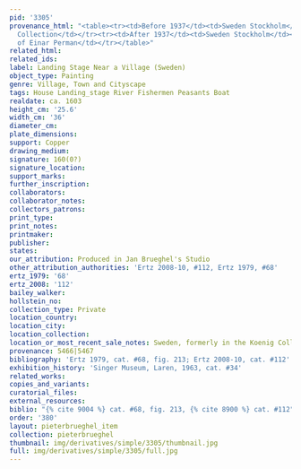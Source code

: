 ```yaml
---
pid: '3305'
provenance_html: "<table><tr><td>Before 1937</td><td>Sweden Stockholm</td><td>Hiermar
  Collection</td></tr><tr><td>After 1937</td><td>Sweden Stockholm</td><td>Collection
  of Einar Perman</td></tr></table>"
related_html: 
related_ids: 
label: Landing Stage Near a Village (Sweden)
object_type: Painting
genre: Village, Town and Cityscape
tags: House Landing_stage River Fishermen Peasants Boat
realdate: ca. 1603
height_cm: '25.6'
width_cm: '36'
diameter_cm: 
plate_dimensions: 
support: Copper
drawing_medium: 
signature: 160(0?)
signature_location: 
support_marks: 
further_inscription: 
collaborators: 
collaborator_notes: 
collectors_patrons: 
print_type: 
print_notes: 
printmaker: 
publisher: 
states: 
our_attribution: Produced in Jan Brueghel's Studio
other_attribution_authorities: 'Ertz 2008-10, #112, Ertz 1979, #68'
ertz_1979: '68'
ertz_2008: '112'
bailey_walker: 
hollstein_no: 
collection_type: Private
location_country: 
location_city: 
location_collection: 
location_or_most_recent_sale_notes: Sweden, formerly in the Koenig Collection
provenance: 5466|5467
bibliography: 'Ertz 1979, cat. #68, fig. 213; Ertz 2008-10, cat. #112'
exhibition_history: 'Singer Museum, Laren, 1963, cat. #34'
related_works: 
copies_and_variants: 
curatorial_files: 
external_resources: 
biblio: "{% cite 9004 %} cat. #68, fig. 213, {% cite 8900 %} cat. #112"
order: '380'
layout: pieterbrueghel_item
collection: pieterbrueghel
thumbnail: img/derivatives/simple/3305/thumbnail.jpg
full: img/derivatives/simple/3305/full.jpg
---
```

